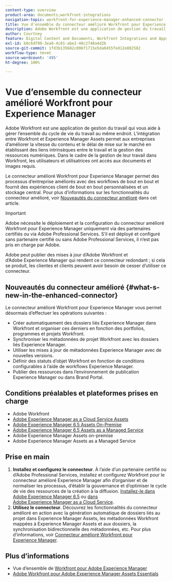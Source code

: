 ```yaml
---
content-type: overview
product-area: documents;workfront-integrations
navigation-topic: workfront-for-experience-manager-enhanced-connector
title: Vue d’ensemble du connecteur amélioré Workfront pour Experience Manager
description: Adobe Workfront est une application de gestion du travail qui vous aide à gérer l’ensemble du cycle de vie du travail au même endroit. L’intégration entre Workfront et Experience Manager Assets permet aux entreprises d’améliorer la vitesse du contenu et le délai de mise sur le marché en établissant des liens intrinsèques entre le travail et la gestion des ressources numériques. Dans le cadre de la gestion de leur travail dans Workfront, les utilisateurs et utilisatrices ont accès aux documents et images requis.
author: Courtney
feature: Digital Content and Documents, Workfront Integrations and Apps
exl-id: b0c6df90-3ea8-4c81-abe2-48c2748a4d2b
source-git-commit: 1fd3b135682c096f1715e5da0455fed12e882582
workflow-type: tm+mt
source-wordcount: '495'
ht-degree: 100%

---
```


# Vue d’ensemble du connecteur amélioré Workfront pour Experience Manager

<!-- Audited: 01/2024 -->

Adobe Workfront est une application de gestion du travail qui vous aide à gérer l’ensemble du cycle de vie du travail au même endroit. L’intégration entre Workfront et Experience Manager Assets permet aux entreprises d’améliorer la vitesse du contenu et le délai de mise sur le marché en établissant des liens intrinsèques entre le travail et la gestion des ressources numériques. Dans le cadre de la gestion de leur travail dans Workfront, les utilisateurs et utilisatrices ont accès aux documents et images requis.

Le connecteur amélioré Workfront pour Experience Manager permet des processus d’entreprise améliorés avec des workflows de bout en bout et fournit des expériences client de bout en bout personnalisées et un stockage central. Pour plus d’informations sur les fonctionnalités du connecteur amélioré, voir [Nouveautés du connecteur amélioré](#what-s-new-in-the-enhanced-connector) dans cet article.

>[!IMPORTANT]
>
>Adobe nécessite le déploiement et la configuration du connecteur amélioré Workfront pour Experience Manager uniquement via des partenaires certifiés ou via Adobe Professional Services. S’il est déployé et configuré sans partenaire certifié ou sans Adobe Professional Services, il n’est pas pris en charge par Adobe.
>
>Adobe peut publier des mises à jour d’Adobe Workfront et d’Adobe Experience Manager qui rendent ce connecteur redondant ; si cela se produit, les clientes et clients peuvent avoir besoin de cesser d’utiliser ce connecteur.

## Nouveautés du connecteur amélioré {#what-s-new-in-the-enhanced-connector}

Le connecteur amélioré Workfront pour Experience Manager vous permet désormais d’effectuer les opérations suivantes :

* Créer automatiquement des dossiers liés Experience Manager dans Workfront et organiser ces derniers en fonction des portfolios, programmes et projets Workfront.
* Synchroniser les métadonnées de projet Workfront avec les dossiers liés Experience Manager.
* Utiliser les mises à jour de métadonnées Experience Manager avec de nouvelles versions.
* Définir des statuts d’objet Workfront en fonction de conditions configurables à l’aide de workflows Experience Manager.
* Publier des ressources dans l’environnement de publication Experience Manager ou dans Brand Portal.

## Conditions préalables et plateformes prises en charge

* Adobe Workfront
* [Adobe Experience Manager as a Cloud Service Assets](https://helpx.adobe.com/legal/product-descriptions/adobe-experience-manager-cloud-service.html)
* [Adobe Experience Manager 6.5 Assets On-Premise](https://helpx.adobe.com/legal/product-descriptions/adobe-experience-manager-on-premise.html)
* [Adobe Experience Manager 6.5 Assets as a Managed Service](https://helpx.adobe.com/legal/product-descriptions/adobe-experience-manager-managed-services.html)
* Adobe Experience Manager Assets on-premise
* Adobe Experience Manager Assets as a Managed Service

## Prise en main

1. **Installez et configurez le connecteur**. À l’aide d’un partenaire certifié ou d’Adobe Professional Services, installez et configurez Workfront pour le connecteur amélioré Experience Manager afin d’organiser et de normaliser les processus, d’établir la gouvernance et d’optimiser le cycle de vie des ressources de la création à la diffusion. [Installez-le dans Adobe Experience Manager 6.5](https://experienceleague.adobe.com/fr/docs/experience-manager-65/content/assets/integrations/workfront-integrations) ou [ dans Adobe Experience Manager as a Cloud Service](https://experienceleague.adobe.com/fr/docs/experience-manager-cloud-service/content/assets/integrations/workfront-connector-install).
1. **Utilisez le connecteur**. Découvrez les fonctionnalités du connecteur amélioré en action avec la génération automatique de dossiers liés au projet dans Experience Manager Assets, les métadonnées Workfront mappées à Experience Manager Assets et aux dossiers, la synchronisation bidirectionnelle des métadonnées, etc. Pour plus d’informations, voir [Connecteur amélioré Workfront pour Experience Manager](../../../documents/workfront-and-experience-manager-integrations/workfront-for-experience-manager-enhanced-connector/workfront-for-aem-enhanced-connector.md).

## Plus d’informations

* Vue d’ensemble de [Workfront pour Adobe Experience Manager](https://business.adobe.com/fr/products/workfront/aem-integration.html)
* [Adobe Workfront pour Adobe Experience Manager Assets Essentials](../../../documents/adobe-workfront-for-experience-manager-assets-essentials/workfront-for-aem-asset-essentials.md)
